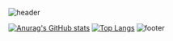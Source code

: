 ![header](https://capsule-render.vercel.app/api?type=waving&color=auto&height=150&section=header)

[![Anurag's GitHub stats](https://github-readme-stats.vercel.app/api?username=jhk6396&hide=stars,contribs&show_icons=true)](https://github.com/anuraghazra/github-readme-stats)
[![Top Langs](https://github-readme-stats.vercel.app/api/top-langs/?username=jhk6396&layout=compact)](https://github.com/anuraghazra/github-readme-stats)
![footer](https://capsule-render.vercel.app/api?type=waving&color=auto&height=100&section=footer)
